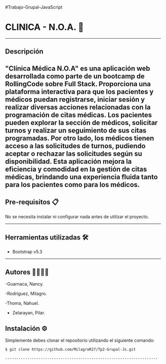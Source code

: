 #Trabajo-Grupal-JavaScript

# CLINICA - N.O.A.  🚀
----------------------------------------------------
## Descripción 

"Clínica Médica N.O.A" es una aplicación web desarrollada como parte de un bootcamp de RollingCode sobre Full Stack. Proporciona una plataforma interactiva para que los pacientes y médicos puedan registrarse, iniciar sesión y realizar diversas acciones relacionadas con la programación de citas médicas. Los pacientes pueden explorar la sección de médicos, solicitar turnos y realizar un seguimiento de sus citas programadas. Por otro lado, los médicos tienen acceso a las solicitudes de turnos, pudiendo aceptar o rechazar las solicitudes según su disponibilidad. Esta aplicación mejora la eficiencia y comodidad en la gestión de citas médicas, brindando una experiencia fluida tanto para los pacientes como para los médicos.
-----------------------------------------------------------

## Pre-requisitos 📋

No se necesita instalar ni configurar nada antes de utilizar el proyecto.

------------------------------------------------------------------------

## Herramientas utilizadas 🛠️

- Bootstrap v5.3

------------------------------------------------------------------

## Autores 👩‍💻👨‍💻

-Guarnaca, Nancy.

-Rodriguez, Milagro.

-Thoma, Nahuel.

- Zelarayan, Pilar.

## Instalación ⚙️

Simplemente debes clonar el repositorio utilizando el siguiente comando:

```bash
$ git clone https://github.com/MilagroR27/Tp2-Grupal-Js.git 

---------------------------------------------------------------------

